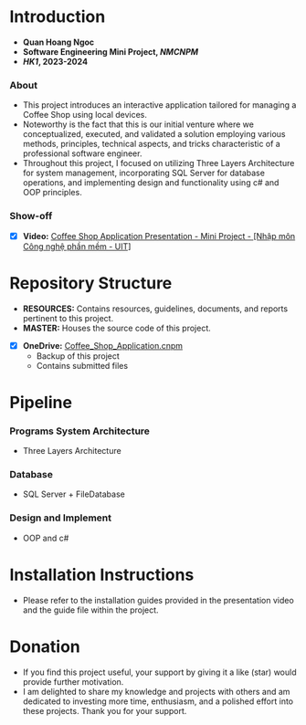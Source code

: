 # Introduction
- **Quan Hoang Ngoc**
- **Software Engineering Mini Project, _NMCNPM_**
- **_HK1_, 2023-2024**

### About 
- This project introduces an interactive application tailored for managing a Coffee Shop using local devices.
- Noteworthy is the fact that this is our initial venture where we conceptualized, executed, and validated a solution employing various methods, principles, technical aspects, and tricks characteristic of a professional software engineer.
- Throughout this project, I focused on utilizing Three Layers Architecture for system management, incorporating SQL Server for database operations, and implementing design and functionality using c# and OOP principles.

### Show-off 
- [x] **Video:** [Coffee Shop Application Presentation - Mini Project - [Nhập môn Công nghệ phần mềm - UIT]](https://youtu.be/qr8Z_AfD1tw)

# Repository Structure
- **RESOURCES:** Contains resources, guidelines, documents, and reports pertinent to this project.
- **MASTER:** Houses the source code of this project.
- [x] **OneDrive:** [Coffee_Shop_Application.cnpm](https://uithcm-my.sharepoint.com/:f:/g/personal/22521178_ms_uit_edu_vn/EuqxEatwhmBHoCxVAXI40j8BiAY_k02M9gLaAYFJmZNUEg?e=kHtiJj)
  - Backup of this project
  - Contains submitted files

# Pipeline
### Programs System Architecture 
- Three Layers Architecture
### Database 
- SQL Server + FileDatabase
### Design and Implement 
- OOP and c# 

# Installation Instructions
- Please refer to the installation guides provided in the presentation video and the guide file within the project.

# Donation
- If you find this project useful, your support by giving it a like (star) would provide further motivation.
- I am delighted to share my knowledge and projects with others and am dedicated to investing more time, enthusiasm, and a polished effort into these projects. Thank you for your support.




<!--
# Introduction
- Quan Hoang Ngoc
- Software Engineering Mini Project, _NMCNPM_
- _HK1_, 2023-2024
  
### about 
- This is an interaction app that helps manage Coffee Shop on local devices.
- It is interesting to say that the first project we design, implement, and validate using an approach with some methods, principles, technicals, tricks, etc as a professional software engineer.
- I learn about Three Layers Architecture to manage the system, using SQL Server for database and c#, OOP to design and implement.

### show-off 
- [x] Video: [Coffee Shop Application Presentation - Mini Project - [Nhập môn Công nghệ phần mềm - UIT]](https://youtu.be/qr8Z_AfD1tw)

# Repo Structure:  
- RESOURCES: some resources, guidelines, documents and reports of this project.
- MASTER: source code of this project.
- [x] OneDrive: [Coffee_Shop_Application.cnpm](https://uithcm-my.sharepoint.com/:f:/g/personal/22521178_ms_uit_edu_vn/EuqxEatwhmBHoCxVAXI40j8BiAY_k02M9gLaAYFJmZNUEg?e=kHtiJj)
  - Backup this project
  - Contain submit files   

# Pipeline: 
### Programs System Architecture 
- Three Layers Architecture
### Database 
- SQL Server + FileDatabase
### Design and Implement 
- OOP and c# 

# How to install this project: 
- Watch guides in this presentation video and in the guide file in the project.  

# Donate: 
- If this project is useful, please like (star) to add motivation for me. 
- I am happy to share my knowledge and projects to people. I am willing to spend more time, enthusiasm and a well-groomed appearance for these projects. Thank you for your help. 
--> 
